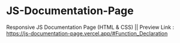 # JS-Documentation-Page
Responsive JS Documentation Page (HTML &amp; CSS) ||
Preview Link : https://js-documentation-page.vercel.app/#Function_Declaration
